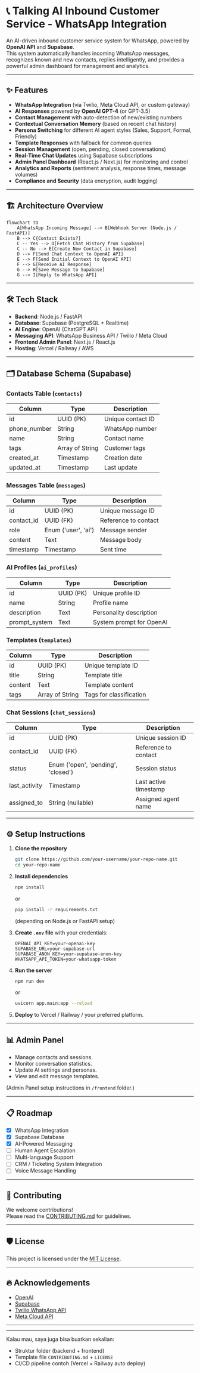 # 📞 Talking AI Inbound Customer Service - WhatsApp Integration

An AI-driven inbound customer service system for WhatsApp, powered by **OpenAI API** and **Supabase**.  
This system automatically handles incoming WhatsApp messages, recognizes known and new contacts, replies intelligently, and provides a powerful admin dashboard for management and analytics.

---

## ✨ Features

- **WhatsApp Integration** (via Twilio, Meta Cloud API, or custom gateway)
- **AI Responses** powered by **OpenAI GPT-4** (or GPT-3.5)
- **Contact Management** with auto-detection of new/existing numbers
- **Contextual Conversation Memory** (based on recent chat history)
- **Persona Switching** for different AI agent styles (Sales, Support, Formal, Friendly)
- **Template Responses** with fallback for common queries
- **Session Management** (open, pending, closed conversations)
- **Real-Time Chat Updates** using Supabase subscriptions
- **Admin Panel Dashboard** (React.js / Next.js) for monitoring and control
- **Analytics and Reports** (sentiment analysis, response times, message volumes)
- **Compliance and Security** (data encryption, audit logging)

---

## 🏗️ Architecture Overview

```mermaid
flowchart TD
    A[WhatsApp Incoming Message] --> B[Webhook Server (Node.js / FastAPI)]
    B --> C{Contact Exists?}
    C -- Yes --> D[Fetch Chat History from Supabase]
    C -- No --> E[Create New Contact in Supabase]
    D --> F[Send Chat Context to OpenAI API]
    E --> F[Send Initial Context to OpenAI API]
    F --> G[Receive AI Response]
    G --> H[Save Message to Supabase]
    G --> I[Reply to WhatsApp API]
```

---

## 🛠️ Tech Stack

- **Backend**: Node.js / FastAPI
- **Database**: Supabase (PostgreSQL + Realtime)
- **AI Engine**: OpenAI (ChatGPT API)
- **Messaging API**: WhatsApp Business API / Twilio / Meta Cloud
- **Frontend Admin Panel**: Next.js / React.js
- **Hosting**: Vercel / Railway / AWS

---

## 🗂️ Database Schema (Supabase)

### Contacts Table (`contacts`)
| Column | Type | Description |
|--------|------|-------------|
| id | UUID (PK) | Unique contact ID |
| phone_number | String | WhatsApp number |
| name | String | Contact name |
| tags | Array of String | Customer tags |
| created_at | Timestamp | Creation date |
| updated_at | Timestamp | Last update |

### Messages Table (`messages`)
| Column | Type | Description |
|--------|------|-------------|
| id | UUID (PK) | Unique message ID |
| contact_id | UUID (FK) | Reference to contact |
| role | Enum ('user', 'ai') | Message sender |
| content | Text | Message body |
| timestamp | Timestamp | Sent time |

### AI Profiles (`ai_profiles`)
| Column | Type | Description |
|--------|------|-------------|
| id | UUID (PK) | Unique profile ID |
| name | String | Profile name |
| description | Text | Personality description |
| prompt_system | Text | System prompt for OpenAI |

### Templates (`templates`)
| Column | Type | Description |
|--------|------|-------------|
| id | UUID (PK) | Unique template ID |
| title | String | Template title |
| content | Text | Template content |
| tags | Array of String | Tags for classification |

### Chat Sessions (`chat_sessions`)
| Column | Type | Description |
|--------|------|-------------|
| id | UUID (PK) | Unique session ID |
| contact_id | UUID (FK) | Reference to contact |
| status | Enum ('open', 'pending', 'closed') | Session status |
| last_activity | Timestamp | Last active timestamp |
| assigned_to | String (nullable) | Assigned agent name |

---

## ⚙️ Setup Instructions

1. **Clone the repository**
   ```bash
   git clone https://github.com/your-username/your-repo-name.git
   cd your-repo-name
   ```

2. **Install dependencies**
   ```bash
   npm install
   ```
   or
   ```bash
   pip install -r requirements.txt
   ```
   (depending on Node.js or FastAPI setup)

3. **Create `.env` file** with your credentials:
   ```
   OPENAI_API_KEY=your-openai-key
   SUPABASE_URL=your-supabase-url
   SUPABASE_ANON_KEY=your-supabase-anon-key
   WHATSAPP_API_TOKEN=your-whatsapp-token
   ```

4. **Run the server**
   ```bash
   npm run dev
   ```
   or
   ```bash
   uvicorn app.main:app --reload
   ```

5. **Deploy** to Vercel / Railway / your preferred platform.

---

## 📊 Admin Panel

- Manage contacts and sessions.
- Monitor conversation statistics.
- Update AI settings and personas.
- View and edit message templates.

(Admin Panel setup instructions in `/frontend` folder.)

---

## 📋 Roadmap

- [x] WhatsApp Integration
- [x] Supabase Database
- [x] AI-Powered Messaging
- [ ] Human Agent Escalation
- [ ] Multi-language Support
- [ ] CRM / Ticketing System Integration
- [ ] Voice Message Handling

---

## 🤝 Contributing

We welcome contributions!  
Please read the [CONTRIBUTING.md](CONTRIBUTING.md) for guidelines.

---

## 🛡️ License

This project is licensed under the [MIT License](LICENSE).

---

## 🔥 Acknowledgements

- [OpenAI](https://openai.com/)
- [Supabase](https://supabase.com/)
- [Twilio WhatsApp API](https://www.twilio.com/whatsapp)
- [Meta Cloud API](https://developers.facebook.com/docs/whatsapp)

---

---

Kalau mau, saya juga bisa buatkan sekalian:
- Struktur folder (backend + frontend)
- Template file `CONTRIBUTING.md` + `LICENSE`
- CI/CD pipeline contoh (Vercel + Railway auto deploy)
